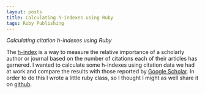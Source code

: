 ```yaml
---
layout: posts
title: Calculating h-indexes using Ruby
tags: Ruby Publishing
---
```


*Calculating citation h-indexes using Ruby*

The [h-index](http://en.wikipedia.org/wiki/H-index) is a way to measure the relative importance of a scholarly author or journal based on the number of citations each of their articles has garnered. I wanted to calculate some h-indexes using citation data we had at work and compare the results with those reported by [Google Scholar](http://scholar.google.co.uk/intl/en/scholar/metrics.html#metrics). In order to do this I wrote a little ruby class, so I thought I might as well share it on [github](https://github.com/agileproducts/h-index).
